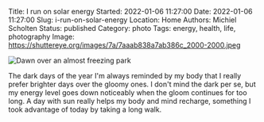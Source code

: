 Title: I run on solar energy
Started: 2022-01-06 11:27:00
Date: 2022-01-06 11:27:00
Slug: i-run-on-solar-energy
Location: Home
Authors: Michiel Scholten
Status: published
Category: photo
Tags: energy, health, life, photography
Image: https://shuttereye.org/images/7a/7aaab838a7ab386c_2000-2000.jpeg

![Dawn over an almost freezing park](https://shuttereye.org/images/7a/7aaab838a7ab386c_2000-2000.jpeg)

The dark days of the year I'm always reminded by my body that I really prefer brighter days over the gloomy ones. I don't mind the dark per se, but my energy level goes down noticeably when the gloom continues for too long. A day with sun really helps my body and mind recharge, something I took advantage of today by taking a long walk.
